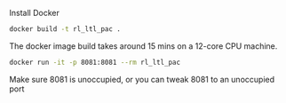 Install Docker


```bash
docker build -t rl_ltl_pac .
```

The docker image build takes around 15 mins on a 12-core CPU machine.


```bash
docker run -it -p 8081:8081 --rm rl_ltl_pac
```

Make sure 8081 is unoccupied, or you can tweak 8081 to an unoccupied port
